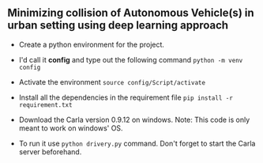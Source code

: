 ## Minimizing collision of Autonomous Vehicle(s) in urban setting using deep learning approach

* Create a python environment for the project. 
* I'd call it **config** and type out the following command `python -m venv config`

* Activate the environment `source config/Script/activate`

* Install all the dependencies in the requirement file `pip install -r requirement.txt`

* Download the Carla version 0.9.12 on windows. 
  Note: This code is only meant to work on windows' OS.

* To run it use `python drivery.py` command. Don't forget to start the Carla server beforehand.
